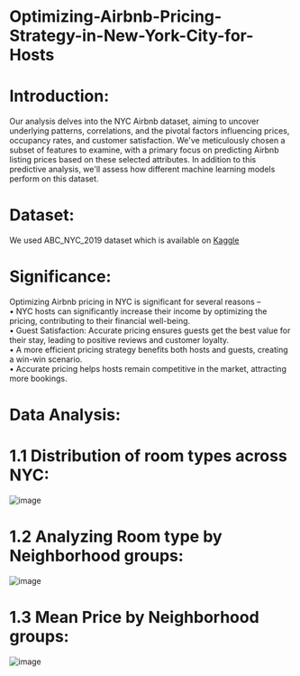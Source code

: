 # Optimizing-Airbnb-Pricing-Strategy-in-New-York-City-for-Hosts

# Introduction:  
Our analysis delves into the NYC Airbnb dataset, aiming to uncover underlying patterns, correlations, and the pivotal factors influencing prices, occupancy rates, and customer satisfaction. We've meticulously chosen a subset of features to examine, with a primary focus on predicting Airbnb listing prices based on these selected attributes. In addition to this predictive analysis, we'll assess how different machine learning models perform on 
this dataset.  

# Dataset:
We used ABC_NYC_2019 dataset which is available on [Kaggle](https://www.kaggle.com/datasets/dgomonov/new-york-city-airbnb-open-data)  

# Significance:  
Optimizing Airbnb pricing in NYC is significant for several reasons –  
• NYC hosts can significantly increase their income by optimizing the pricing, contributing to their financial well-being.  
• Guest Satisfaction: Accurate pricing ensures guests get the best value for their stay, leading to positive reviews and customer loyalty.  
• A more efficient pricing strategy benefits both hosts and guests, creating a win-win scenario.  
• Accurate pricing helps hosts remain competitive in the market, attracting more bookings.  

# Data Analysis:  
# 1.1 Distribution of room types across NYC:  
![image](https://github.com/user-attachments/assets/fea1c533-fa0d-4291-90d6-c4e5f1e2e754)  

# 1.2 Analyzing Room type by Neighborhood groups:  
![image](https://github.com/user-attachments/assets/39752481-5c92-49e0-a163-a7d029f2e655)  

# 1.3 Mean Price by Neighborhood groups:  
![image](https://github.com/user-attachments/assets/25265c6c-93f4-4fd6-afae-b8a54045a2b4)  





